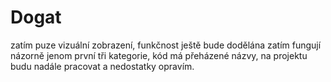 # Dogat
zatím puze vizuální zobrazení, funkčnost ještě bude dodělána zatím fungují názorně jenom první tři kategorie, kód má přeházené názvy, na projektu budu nadále pracovat a nedostatky opravím.
